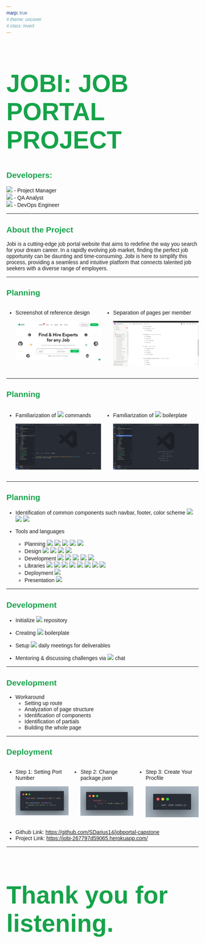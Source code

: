 ```yaml
---
marp: true
# theme: uncover
# class: invert
---
```


<style>
    @import url('https://fonts.googleapis.com/css2?family=DM+Sans:opsz,wght@9..40,100;9..40,200;9..40,300;9..40,400;9..40,500;9..40,600;9..40,700;9..40,800;9..40,900;9..40,1000&display=swap');

    * {
        font-family: "DM Sans", sans-serif;
    }

    h1 {
        font-size: 64px;
        font-weight: 900;
        color: #16a34a;
    }

    h2 {
        color: #16a34a;
        font-weight: 700;
    }

    .planning {
        display: grid;
        grid-template-columns: repeat(2, minmax(0, 1fr));
        gap: 0.5rem;
    }

    .deployment {
        display: grid;
        grid-template-columns: repeat(3, minmax(0, 1fr));
        gap: 0.5rem;
    }
</style>

<!-- ![bg right](https://picsum.photos/720?image=1)
![bg](https://picsum.photos/720?image=20) -->

<h1>JOBI: JOB PORTAL PROJECT</h1>

<h2>Developers:</h2>

<a href="https://github.com/SDarius14"><img src="https://img.shields.io/badge/dariushernandez-%23121011.svg?&style=for-the-badge&logo=github&logoColor=white"></a> - Project Manager </br> <a href="https://github.com/emailjohnthomascaballero"><img src="https://img.shields.io/badge/johncaballero-%23121011.svg?&style=for-the-badge&logo=github&logoColor=white"></a> - QA Analyst </br> <a href="https://github.com/jebsonubaldo"><img src="https://img.shields.io/badge/jebsonubaldo-%23121011.svg?&style=for-the-badge&logo=github&logoColor=white"></a> - DevOps Engineer

--- 

<h2>About the Project</h2>

Jobi is a cutting-edge job portal website that aims to redefine the way you search for your dream career. In a rapidly evolving job market, finding the perfect job opportunity can be daunting and time-consuming. Jobi is here to simplify this process, providing a seamless and intuitive platform that connects talented job seekers with a diverse range of employers.


---

<h2>Planning</h2>

<div class="planning">
<div>

* Screenshot of reference design

    <img src="./public/assets/presentation/inspiration_design.png" class="steps">

</div>
<div>

* Separation of pages per member

    <img src="./public/assets/presentation/notion.png" class="steps">

</div>
</div>

---

<h2>Planning</h2>

<div class="planning">
<div>

* Familiarization of <img src="https://img.shields.io/badge/git%20-%23F05032.svg?&style=for-the-badge&logo=git&logoColor=white"/> commands

    <img src="./public/assets/presentation/git.png" class="steps">

</div>
<div>

* Familiarization of <img src="https://img.shields.io/badge/EJS%20-%23E74C3C.svg?&style=for-the-badge&logo=EJS&logoColor=white"> boilerplate

    <img src="./public/assets/presentation/ejs.png" class="steps">

</div>
</div>

---
<h2>Planning</h2>

* Identification of common components such navbar, footer, color scheme <a href=""><img src="https://img.shields.io/badge/Primary%20Color-%2314532d-14532d"></a> <a href=""><img src="https://img.shields.io/badge/Secondary%20Color-%2316a34a-16a34a"></a> <a href=""><img src="https://img.shields.io/badge/Accent%20Color-%23d2f34c-d2f34c"></a>

* Tools and languages
    - Planning <img src="https://img.shields.io/badge/Notion-000000?style=for-the-badge&logo=notion&logoColor=white"> <img src="https://img.shields.io/badge/Discord-7289DA?style=for-the-badge&logo=discord&logoColor=white"> <img src="https://img.shields.io/badge/git%20-%23F05032.svg?&style=for-the-badge&logo=git&logoColor=white"/> <img src="https://img.shields.io/badge/GitHub-181717?style=for-the-badge&logo=github&logoColor=white"/> <img src="https://img.shields.io/badge/Excalidraw%20-%23FFDC00.svg?&style=for-the-badge&logo=Excalidraw&logoColor=black"/>
    - Design <img src="https://img.shields.io/badge/figma-%23F24E1E.svg?style=for-the-badge&logo=figma&logoColor=white"> <img src="https://img.shields.io/badge/Envato%20Elements-00AEF0?style=for-the-badge&logo=envato&logoColor=white)](https://elements.envato.com/"> <img src="https://img.shields.io/badge/Google%20Fonts%20-%234285F4.svg?&style=for-the-badge&logo=Google%20Fonts&logoColor=white"> <img src="https://img.shields.io/badge/Unsplash%20-%2316a34a.svg?&style=for-the-badge&logo=Unsplash&logoColor=white">
    - Development <img src="https://img.shields.io/badge/Visual%20Studio-5C2D91?style=for-the-badge&logo=visual-studio"> <img src="https://img.shields.io/badge/html5-%23E34F26.svg?style=for-the-badge&logo=html5&logoColor=white"> <img src="https://img.shields.io/badge/css3-%231572B6.svg?style=for-the-badge&logo=css3&logoColor=white"> <img src="https://img.shields.io/badge/javascript%20-%23323330.svg?&style=for-the-badge&logo=javascript&logoColor=%23F7DF1E"> <img src="https://img.shields.io/badge/Embedded_Javascript%20-%23E74C3C.svg?&style=for-the-badge&logo=EJS&logoColor=white">
    - Libraries <img src="https://img.shields.io/badge/tailwind%20css%20-%2338B2AC.svg?&style=for-the-badge&logo=tailwind-css&logoColor=white"> <img src="https://img.shields.io/badge/node.js%20-%23008CC1.svg?&style=for-the-badge&logo=node.js&logoColor=white"> <img src="https://img.shields.io/badge/Express.js-47A248?style=for-the-badge&logo=express&logoColor=white"> <img src="https://img.shields.io/badge/Particle.js%20-%23007BFF.svg?&style=for-the-badge&logo=particle.js&logoColor=white"> <img src="https://img.shields.io/badge/Chart.js%20-%23FF6384.svg?&style=for-the-badge&logo=chart.js&logoColor=white"> <img src="https://img.shields.io/badge/Swiper.js%20-%23FF4500.svg?&style=for-the-badge&logo=Swiper.js&logoColor=white"> <img src="https://img.shields.io/badge/Alpine.js%20-%238BC34A.svg?&style=for-the-badge&logo=Alpine.js&logoColor=white"> <img src="https://img.shields.io/badge/ScrollReveal%20-%230A0A0A.svg?&style=for-the-badge&logo=ScrollReveal&logoColor=white"> 
    - Deployment <img src="https://img.shields.io/badge/Heroku%20-%23430098.svg?&style=for-the-badge&logo=heroku&logoColor=white"> 
    - Presentation <img src="https://img.shields.io/badge/Marp%20-%23007ACC.svg?&style=for-the-badge&logo=Marp&logoColor=white"> 
---

<h2>Development</h2>

* Initialize <img src="https://img.shields.io/badge/GitHub-181717?style=for-the-badge&logo=github&logoColor=white"/> repository

* Creating <img src="https://img.shields.io/badge/Embedded_Javascript%20-%23E74C3C.svg?&style=for-the-badge&logo=EJS&logoColor=white"> boilerplate

* Setup <img src="https://img.shields.io/badge/Discord-7289DA?style=for-the-badge&logo=discord&logoColor=white">  daily meetings for deliverables

* Mentoring & discussing challenges via <img src="https://img.shields.io/badge/Discord-7289DA?style=for-the-badge&logo=discord&logoColor=white"> chat

---

<h2>Development</h2>

* Workaround
    * Setting up route
    * Analyzation of page structure
    * Identification of components
    * Identification of partials
    * Building the whole page
  
---
## Deployment

<!-- ###### Using <img src="https://img.shields.io/badge/Heroku%20-%23430098.svg?&style=for-the-badge&logo=heroku&logoColor=white">  for deployment -->

<div class="deployment">
<div>

* Step 1: Setting Port Number

    <img src="./public/assets/presentation/step_1.png" class="steps">

</div>
<div>

* Step 2: Change package.json

    <img src="./public/assets/presentation/step_2.png" class="steps">

</div>
<div>

* Step 3: Create Your Procfile

    <img src="./public/assets/presentation/step_3.png" class="steps">

</div>
</div>

* Github Link: https://github.com/SDarius14/jobportal-capstone
* Project Link: https://jobi-267797d59065.herokuapp.com/

---

# Thank you for listening.
